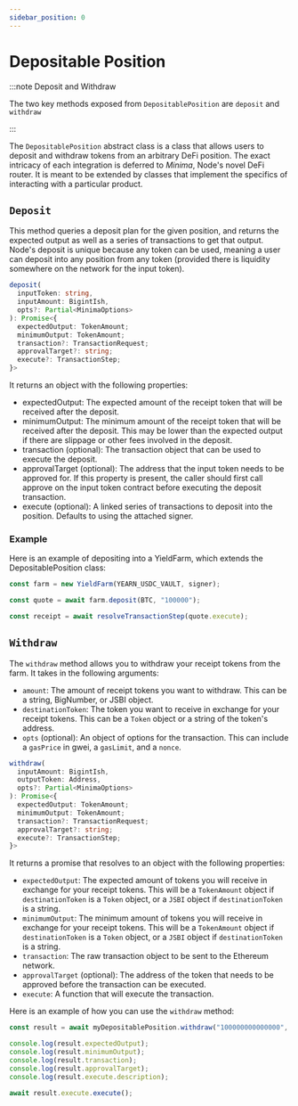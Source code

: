 ```yaml
---
sidebar_position: 0
---
```


# Depositable Position

:::note Deposit and Withdraw

The two key methods exposed from `DepositablePosition` are `deposit` and `withdraw`

:::

The `DepositablePosition` abstract class is a class that allows users to deposit and withdraw tokens from an arbitrary DeFi position. The exact intricacy of each integration is deferred to _Minima_, Node's novel DeFi router. It is meant to be extended by classes that implement the specifics of interacting with a particular product.

## `Deposit`

This method queries a deposit plan for the given position, and returns the expected output as well as a series of transactions to get that output. Node's deposit is unique because any token can be used, meaning a user can deposit into any position from any token (provided there is liquidity somewhere on the network for the input token).

```typescript
deposit(
  inputToken: string,
  inputAmount: BigintIsh,
  opts?: Partial<MinimaOptions>
): Promise<{
  expectedOutput: TokenAmount;
  minimumOutput: TokenAmount;
  transaction?: TransactionRequest;
  approvalTarget?: string;
  execute?: TransactionStep;
}>
```

It returns an object with the following properties:

- expectedOutput: The expected amount of the receipt token that will be received after the deposit.
- minimumOutput: The minimum amount of the receipt token that will be received after the deposit. This may be lower than the expected output if there are slippage or other fees involved in the deposit.
- transaction (optional): The transaction object that can be used to execute the deposit.
- approvalTarget (optional): The address that the input token needs to be approved for. If this property is present, the caller should first call approve on the input token contract before executing the deposit transaction.
- execute (optional): A linked series of transactions to deposit into the position. Defaults to using the attached signer.

### Example

Here is an example of depositing into a YieldFarm, which extends the DepositablePosition class:

```typescript
const farm = new YieldFarm(YEARN_USDC_VAULT, signer);

const quote = await farm.deposit(BTC, "100000");

const receipt = await resolveTransactionStep(quote.execute);
```

## `Withdraw`

The `withdraw` method allows you to withdraw your receipt tokens from the farm. It takes in the following arguments:

- `amount`: The amount of receipt tokens you want to withdraw. This can be a string, BigNumber, or JSBI object.
- `destinationToken`: The token you want to receive in exchange for your receipt tokens. This can be a `Token` object or a string of the token's address.
- `opts` (optional): An object of options for the transaction. This can include a `gasPrice` in gwei, a `gasLimit`, and a `nonce`.

```typescript
withdraw(
  inputAmount: BigintIsh,
  outputToken: Address,
  opts?: Partial<MinimaOptions>
): Promise<{
  expectedOutput: TokenAmount;
  minimumOutput: TokenAmount;
  transaction?: TransactionRequest;
  approvalTarget?: string;
  execute?: TransactionStep;
}>
```

It returns a promise that resolves to an object with the following properties:

- `expectedOutput`: The expected amount of tokens you will receive in exchange for your receipt tokens. This will be a `TokenAmount` object if `destinationToken` is a `Token` object, or a `JSBI` object if `destinationToken` is a string.
- `minimumOutput`: The minimum amount of tokens you will receive in exchange for your receipt tokens. This will be a `TokenAmount` object if `destinationToken` is a `Token` object, or a `JSBI` object if `destinationToken` is a string.
- `transaction`: The raw transaction object to be sent to the Ethereum network.
- `approvalTarget` (optional): The address of the token that needs to be approved before the transaction can be executed.
- `execute`: A function that will execute the transaction.

Here is an example of how you can use the `withdraw` method:

```typescript
const result = await myDepositablePosition.withdraw("100000000000000", QUICK);

console.log(result.expectedOutput);
console.log(result.minimumOutput);
console.log(result.transaction);
console.log(result.approvalTarget);
console.log(result.execute.description);

await result.execute.execute();
```

